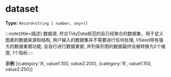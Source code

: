 # dataset

**Type:** `Record<string | number, any>[]`

:::note{title=描述}
数据源, 符合TidyData规范的且已经聚合的数据集，用于定义图表的数据来源和结构, 用户输入的数据集并不需要进行任何处理, VSeed带有强大的数据重塑功能, 会自行进行数据重塑, 并列条形图的数据最终会被转换为2个维度, 1个指标.:::

**示例**
[{category:'A', value1:100, value2:200}, {category:'B', value1:150, value2:250}]


